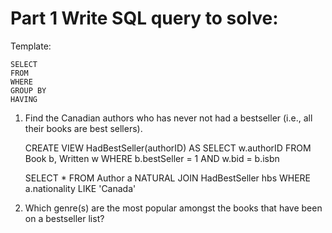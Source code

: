# Part 1 Write SQL query to solve:

Template:
    
    SELECT
    FROM
    WHERE
    GROUP BY
    HAVING 

1. Find the Canadian authors who has never not had a bestseller (i.e., all their books are
best sellers).

    
    CREATE VIEW HadBestSeller(authorID) AS
    SELECT w.authorID
    FROM   Book b, Written w
    WHERE  b.bestSeller = 1  AND w.bid = b.isbn
    


    SELECT *
    FROM    Author a NATURAL JOIN HadBestSeller hbs
    WHERE   a.nationality LIKE 'Canada'


2.  Which genre(s) are the most popular amongst the books that have been on a bestseller
list?




